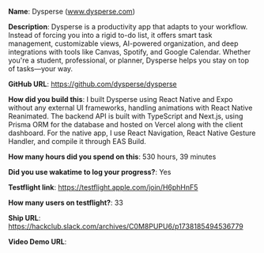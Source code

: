 **Name**: Dysperse (www.dysperse.com)

**Description**: Dysperse is a productivity app that adapts to your workflow. Instead of forcing you into a rigid to-do list, it offers smart task management, customizable views, AI-powered organization, and deep integrations with tools like Canvas, Spotify, and Google Calendar. Whether you're a student, professional, or planner, Dysperse helps you stay on top of tasks—your way. 

**GitHub URL**: https://github.com/dysperse/dysperse

**How did you build this**: I built Dysperse using React Native and Expo without any external UI frameworks, handling animations with React Native Reanimated. The backend API is built with TypeScript and Next.js, using Prisma ORM for the database and hosted on Vercel along with the client dashboard. For the native app, I use React Navigation, React Native Gesture Handler, and compile it through EAS Build.

**How many hours did you spend on this**: 530 hours, 39 minutes

**Did you use wakatime to log your progress?**: Yes

**Testflight link**: https://testflight.apple.com/join/H6phHnF5

**How many users on testflight?**: 33

**Ship URL**: https://hackclub.slack.com/archives/C0M8PUPU6/p1738185494536779

**Video Demo URL**: 
